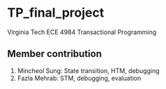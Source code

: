 # TP_final_project
Virginia Tech ECE 4984 Transactional Programming

## Member contribution
1. Mincheol Sung: State transition, HTM, debugging
2. Fazla Mehrab: STM, debugging, evaluation
